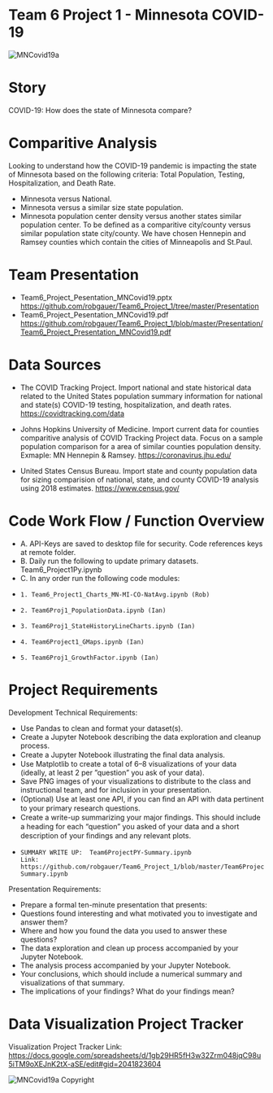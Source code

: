 # Team 6 Project 1 - Minnesota COVID-19 

![MNCovid19a](Images/Screen-Shot-2020-04-07-at-9.02.00-AM.png)

# Story
COVID-19:  How does the state of Minnesota compare?

# Comparitive Analysis
Looking to understand how the COVID-19 pandemic is impacting the state of Minnesota based on the following criteria: Total Population, Testing, Hospitalization, and Death Rate.

   * Minnesota versus National.
   * Minnesota versus a similar size state population.
   * Minnesota population center density versus another states similar population center. To be defined as a comparitive city/county versus similar population state city/county. We have chosen Hennepin and Ramsey counties which contain the cities of Minneapolis and St.Paul.

# Team Presentation
  * Team6_Project_Pesentation_MNCovid19.pptx 
    https://github.com/robgauer/Team6_Project_1/tree/master/Presentation
  * Team6_Project_Pesentation_MNCovid19.pdf
    https://github.com/robgauer/Team6_Project_1/blob/master/Presentation/Team6_Project_Presentation_MNCovid19.pdf

# Data Sources
   * The COVID Tracking Project. Import national and state historical data related 
        to the United States population summary information for national and state(s) 
        COVID-19 testing, hospitalization, and death rates.
        https://covidtracking.com/data

   * Johns Hopkins University of Medicine. Import current data for counties comparitive
        analysis of COVID Tracking Project data. Focus on a sample population comparison 
        for a area of similar counties population density. Exmaple: MN Hennepin & Ramsey.
        https://coronavirus.jhu.edu/
        
   *  United States Census Bureau. Import state and county population data for sizing 
        comparision of national, state, and county COVID-19 analysis using 2018 estimates.
        https://www.census.gov/

# Code Work Flow / Function Overview
*  A. API-Keys are saved to desktop file for security. Code references keys at remote folder.
*  B. Daily run the following to update primary datasets. Team6_Project1Py.ipynb
*  C. In any order run the following code modules:
*     1. Team6_Project1_Charts_MN-MI-CO-NatAvg.ipynb (Rob)
*     2. Team6Proj1_PopulationData.ipynb (Ian)
*     3. Team6Proj1_StateHistoryLineCharts.ipynb (Ian)
*     4. Team6Project1_GMaps.ipynb (Ian)
*     5. Team6Proj1_GrowthFactor.ipynb (Ian)

# Project Requirements
Development Technical Requirements:
* Use Pandas to clean and format your dataset(s). 
* Create a Jupyter Notebook describing the data exploration and cleanup process.
* Create a Jupyter Notebook illustrating the ﬁnal data analysis. 
* Use Matplotlib to create a total of 6–8 visualizations of your data (ideally, at least 2 per ”question” you ask of your data). 
* Save PNG images of your visualizations to distribute to the class and instructional team, and for inclusion in your presentation. 
* (Optional) Use at least one API, if you can ﬁnd an API with data pertinent to your primary research questions. 
* Create a write-up summarizing your major ﬁndings. This should include a heading for each “question” you asked of your data and a short description of your ﬁndings and any relevant plots.
*     SUMMARY WRITE UP:  Team6ProjectPY-Summary.ipynb
      Link: https://github.com/robgauer/Team6_Project_1/blob/master/Team6ProjectPY-Summary.ipynb 

Presentation Requirements:
* Prepare a formal ten-minute presentation that presents:
* Questions found interesting and what motivated you to investigate and answer them?
* Where and how you found the data you used to answer these questions?
* The data exploration and clean up process accompanied by your Jupyter Notebook.
* The analysis process accompanied by your Jupyter Notebook.
* Your conclusions, which should include a numerical summary and visualizations of that summary.
* The implications of your findings? What do your findings mean?

# Data Visualization Project Tracker
Visualization Project Tracker Link: https://docs.google.com/spreadsheets/d/1gb29HR5fH3w32Zrm048jqC98u5iTM9oXEJnK2tX-aSE/edit#gid=2041823604

![MNCovid19a](Images/covid-19.png)
Copyright
